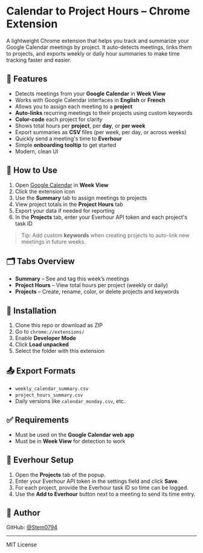 # Calendar to Project Hours – Chrome Extension

A lightweight Chrome extension that helps you track and summarize your Google Calendar meetings by project. It auto-detects meetings, links them to projects, and exports weekly or daily hour summaries to make time tracking faster and easier.

## 🔧 Features

- Detects meetings from your **Google Calendar** in **Week View**
- Works with Google Calendar interfaces in **English** or **French**
- Allows you to assign each meeting to a **project**
- **Auto-links** recurring meetings to their projects using custom keywords
- **Color-code** each project for clarity
- Shows total hours per **project**, per **day**, or **per week**
- Export summaries as **CSV** files (per week, per day, or across weeks)
- Quickly send a meeting's time to **Everhour**
- Simple **onboarding tooltip** to get started
- Modern, clean UI

## 🚀 How to Use

1. Open [Google Calendar](https://calendar.google.com) in **Week View**
2. Click the extension icon
3. Use the **Summary** tab to assign meetings to projects
4. View project totals in the **Project Hours** tab
5. Export your data if needed for reporting
6. In the **Projects** tab, enter your Everhour API token and each project's task ID

> Tip: Add custom **keywords** when creating projects to auto-link new meetings in future weeks.

## 🗂 Tabs Overview

- **Summary** – See and tag this week’s meetings
- **Project Hours** – View total hours per project (weekly or daily)
- **Projects** – Create, rename, color, or delete projects and keywords

## 💾 Installation

1. Clone this repo or download as ZIP
2. Go to `chrome://extensions/`
3. Enable **Developer Mode**
4. Click **Load unpacked**
5. Select the folder with this extension

## 📤 Export Formats

- `weekly_calendar_summary.csv`
- `project_hours_summary.csv`
- Daily versions like `calendar_monday.csv`, etc.

## ✅ Requirements

- Must be used on the **Google Calendar web app**
- Must be in **Week View** for detection to work

## 🔑 Everhour Setup

1. Open the **Projects** tab of the popup.
2. Enter your Everhour API token in the settings field and click **Save**.
3. For each project, provide the Everhour task ID so time can be logged.
4. Use the **Add to Everhour** button next to a meeting to send its time entry.

## 👤 Author
GitHub: [@Stem0794](https://github.com/Stem0794)

---

MIT License
